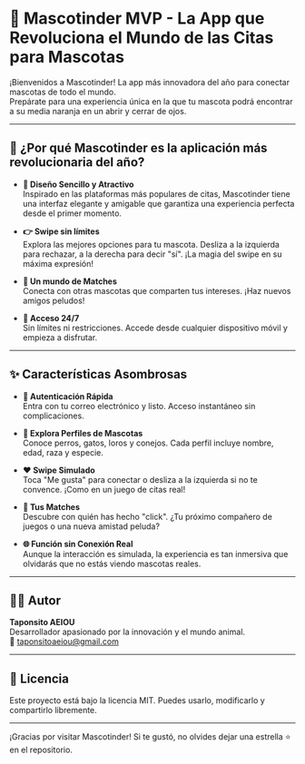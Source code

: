 # 🐾 Mascotinder MVP - La App que Revoluciona el Mundo de las Citas para Mascotas

¡Bienvenidos a Mascotinder! La app más innovadora del año para conectar mascotas de todo el mundo.  
Prepárate para una experiencia única en la que tu mascota podrá encontrar a su media naranja en un abrir y cerrar de ojos.

---

## 🚀 ¿Por qué Mascotinder es la aplicación más revolucionaria del año?

- **🎨 Diseño Sencillo y Atractivo**  
  Inspirado en las plataformas más populares de citas, Mascotinder tiene una interfaz elegante y amigable que garantiza una experiencia perfecta desde el primer momento.

- **👉 Swipe sin límites**  
  Explora las mejores opciones para tu mascota. Desliza a la izquierda para rechazar, a la derecha para decir "sí". ¡La magia del swipe en su máxima expresión!

- **💞 Un mundo de Matches**  
  Conecta con otras mascotas que comparten tus intereses. ¡Haz nuevos amigos peludos!

- **📱 Acceso 24/7**  
  Sin límites ni restricciones. Accede desde cualquier dispositivo móvil y empieza a disfrutar.

---

## ✨ Características Asombrosas

- **🚀 Autenticación Rápida**  
  Entra con tu correo electrónico y listo. Acceso instantáneo sin complicaciones.

- **🐾 Explora Perfiles de Mascotas**  
  Conoce perros, gatos, loros y conejos. Cada perfil incluye nombre, edad, raza y especie.

- **❤️ Swipe Simulado**  
  Toca "Me gusta" para conectar o desliza a la izquierda si no te convence. ¡Como en un juego de citas real!

- **🎉 Tus Matches**  
  Descubre con quién has hecho "click". ¿Tu próximo compañero de juegos o una nueva amistad peluda?

- **🌐 Función sin Conexión Real**  
  Aunque la interacción es simulada, la experiencia es tan inmersiva que olvidarás que no estás viendo mascotas reales.

---

## 🧑‍💻 Autor

**Taponsito AEIOU**  
Desarrollador apasionado por la innovación y el mundo animal.  
📧 taponsitoaeiou@gmail.com

---

## 📄 Licencia

Este proyecto está bajo la licencia MIT. Puedes usarlo, modificarlo y compartirlo libremente.

---

¡Gracias por visitar Mascotinder! Si te gustó, no olvides dejar una estrella ⭐ en el repositorio.
